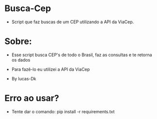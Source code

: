 # Busca-Cep
- Script que faz buscas de um CEP utilizando a API da ViaCep.

# Sobre:

- Esse script busca CEP's de todo o Brasil, faz as consultas e te retorna os dados
- Para fazê-lo eu utilizei a API da ViaCep

- By lucas-Dk

# Erro ao usar?
- Tente dar o comando: pip install -r requirements.txt
